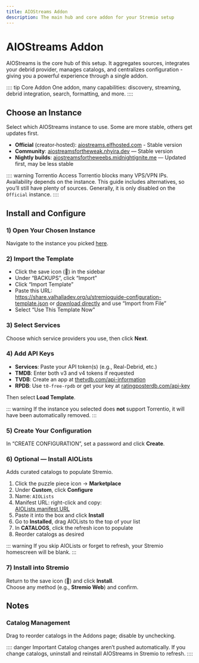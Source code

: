 ```yaml
---
title: AIOStreams Addon
description: The main hub and core addon for your Stremio setup
---
```


# AIOStreams Addon

AIOStreams is the core hub of this setup. It aggregates sources, integrates your debrid provider, manages catalogs, and centralizes configuration - giving you a powerful experience through a single addon.

:::: tip Core Addon
One addon, many capabilities: discovery, streaming, debrid integration, search, formatting, and more.
::::

## Choose an Instance
Select which AIOStreams instance to use. Some are more stable, others get updates first.

- **Official** (creator‑hosted): [aiostreams.elfhosted.com](https://aiostreams.elfhosted.com) - Stable version
- **Community**: [aiostreamsfortheweak.nhyira.dev](https://aiostreamsfortheweak.nhyira.dev) — Stable version
- **Nightly builds**: [aiostreamsfortheweebs.midnightignite.me](https://aiostreamsfortheweebs.midnightignite.me) — Updated first, may be less stable

:::: warning Torrentio Access
Torrentio blocks many VPS/VPN IPs. Availability depends on the instance. This guide includes alternatives, so you’ll still have plenty of sources. Generally, it is only disabled on the `Official` instance.
::::

## Install and Configure

### 1) Open Your Chosen Instance
Navigate to the instance you picked [here](#choose-an-instance).

### 2) Import the Template
- Click the save icon (💾) in the sidebar  
- Under “BACKUPS”, click “Import”  
- Click “Import Template”  
- Paste this URL:  
  https://share.valhalladev.org/u/stremioguide-configuration-template.json
  or [download directly](https://share.valhalladev.org/u/stremioguide-configuration-template.json?download=true) and use “Import from File”  
- Select “Use This Template Now”

### 3) Select Services
Choose which service providers you use, then click **Next**.

### 4) Add API Keys
- **Services**: Paste your API token(s) (e.g., Real-Debrid, etc.)  
- **TMDB**: Enter both v3 and v4 tokens if requested  
- **TVDB**: Create an app at [thetvdb.com/api-information](https://www.thetvdb.com/api-information)  
- **RPDB**: Use `t0-free-rpdb` or get your key at [ratingposterdb.com/api-key](https://ratingposterdb.com/api-key)

Then select **Load Template**.

::: warning
If the instance you selected does **not** support Torrentio, it will have been automatically removed.
:::

### 5) Create Your Configuration
In “CREATE CONFIGURATION”, set a password and click **Create**.

### 6) Optional — Install AIOLists
Adds curated catalogs to populate Stremio.

1. Click the puzzle piece icon → **Marketplace**  
2. Under **Custom**, click **Configure**  
3. Name: `AIOLists`  
4. Manifest URL: right-click and copy:  
   [AIOLists manifest URL](https://aiolists.elfhosted.com/H4sIAAAAAAAAA7VabXOqOBT-Kx0-i1fttffWb7a97epW3Vbc1u50OhGipALhJkGrnf73nUCCvETAHfYbnOSQPCeHk5Pn5FMDPvoT7rSepjU04luLvnxnLX1JINS5UGtozLUWVxAQSAy8hp7W0-BuaC_uTDRBw8FsP2iP0fCyyYXW0wMX2i93s4-x-_B98jQ7H7mD85Ex745vnPe58ehOjF_beefFnr9f2ZPpgA7cLnpBg4uRYbbGN6v95OZhN55-746M9XZ00_-4vx7uracBmqBBZ3LT346e5h8TY7Wf71-csTE_n--t9cT4ez2--4V433nncvvyPEITh6L585X_fD505k8P6Hm6RZb7987sOJsFH--51fy4HerGyNy4xsX9cvDculvceN3n2-t353dnsrdf_jCWeAnvbqf2TBhiCilF2BtYkd24qG-aOPBYUjSjkHjAhZHEhQxYgIEpDojJZbyL6HkPvFUAVlwKPS4jYM36pgkpldaW0ke4JJDaWfGvDx8RSPtM63mB4whpegYOomxCLEi03j-aay34e0CcN0agZyFvpbt4gyDlcz00OoBBynS20amNt5lGD7Klgz6UirJNqvnbJiS0KcUmYMDBqzeTBG-henEXCkluBAtRD-6Ug4smxZSBC_bY032CXKhUTXVQfMAOnECpGDaoFBZY3X-BlRP0kAsYwl5abPL5ZEBiM3ChxwDZpRuWwEWO2jA2ogxn-xPsAs-E2mtDcwBlM98CDHJH7rQ6Xb31U-9cGK0fvdZlr9Vqds7bL8KZ6Ej4tNb71ADCoUzfAmba_FF_4nIb0FE0kd4SOBQ2uGQa4pYCPui1Dc11YtALvd022he9brfXumz-vGi9aF9fDc1GlgW9ez5QxouBmTcasDbQYwFRr7SJXWhlTGER4IKsNT0G6BFzYkIwScvcHWWQqPtTE-lLlJYxmyDHgZmvbEFGwLAvPqnjpc5sqG8hXPM1I9DFG2hJo7w2NDOgDLtcMAYut_xnoVV6Wl-KCqH3tNtIUAi4p40iwXFv7Wk38VvORmnv5WPy9-Ko1NMMEcQyRsuEtkS_Lx6SySq22-eXtNsIWggYOx9K4301NOT6mDBo9S0Le1mDHlma3qeGuEOX92xoIkob2D-L_pazyfLMsOHZU9Se-IsYCVQ_EaKjmyuOZUacQThb2VWMH25NRycgOiV2jBUgO5OA7RITa2UeukydYFX0JbbzYfRzhmH99atoy1DYKLepiPmMI7mwT402ObaLVbdF7gvVbCB897gJ5PaQscBUiItCawTzNANkdqPT8csPxPDFtp3Bn964FfizO7uYxU0ort8BjiQS1fFnP1C8_Knk5Dj6zOIL8HWvvTpTOhl6xZVXZV8KC6iTNDGhfth49hdvrN8XCvPD6mZRf6bYLxSZZ5ltMj6SMk3dnlKUGP9Hw1T0mmTKrbBIOiMX0_gjcIL6vUOZ_FcHn1Yv9obEceIY5szqh5DrXnXVqeZEwFVXOT4PqfAmDksS7gLXjzZ_JjsBbEK5AtYCh06eGBNo63dnxdE0gZfaIPAAWyOPtttKuFUjW3Q2U0UzeWqTEUy-1xbPM8fCEyKV1CzBljtNKVDmz6ESr2z5H3ayo4ffhA0I2hO4dKDJaN4A-Q-UmCKmLlQ2SPAaEnxCVBvqPH1SFW5CsxinIA4UIGNKQYx3Ld_rgpflLKq7c6xZgi3kmVTQBAElkYnX2oCl-a0TcAnFkpw75HVUybYgfGSWLV5rO1qk-aQT8mqhWAwrS9Dk8eXYKzG8YHLqDzvH6LKKf2FOvSRLigg41SYqqTm5gcr32jbPDPd3QqIgNYuxZXm1PMYc1SjGFwRc_Yt7jNusuLg59WIDSF5agVw2xZAfY0FdWA9DnAbyoFeMTnDBCnAxSyxGm5ro7BbVCC1LQ1d33VizGFvMaas40APfLVnPg6Q2njNHqp_AbB50SzaVJKWt2FpS9Rm5waSEtW0zqlJQRX9N65aEW1E-UsXbuLIkA24sqC3iZotXJ4TcWLUYIC-7KMBF1Rgx1BOo01NThZ7qgCK1suwgVUlRJQfpQmGcG3Dx_5EaKOuSlTODtHYx9lyFKI8-X9oWs7gPG86MTe38wtFqevWFz3-ihGvI1cAUITl3A0BGZtFQvy8cvXSQsATbrKCH4BpbKB-kc_oKf1BfKIgtcKT5sO8yAoHL4V9HTXyYDSQ0POJq7Wa7yWkRB68wDzGM-bT37ZvvgJ3u2M0VxisHBhQSE3sMeqxpYvebcfW4fZ--_V4Or6fvbffH_uXq8vzW84ej7nLqj_pv25lze3P_8dRffO8al4_u9mrzYHXNp8fuBg2HE3s90Br81s4VoHBGnMTAP8DPTvvi3DxvXUCdMgJdhPUMOB3wAmZzARY7fQGBG_hN0wkW3-bnw_bk3W-be_wx3s86I2O9GxmD9vi93_mmNTRTGqD3T6HxUvc5MEEr5AFHHPCChGgEPLSEwheOroPszYux3GPFd-MjaOCZ9o5gxxHLn-gDPxgB08CPyrZRWTyUPcLfASKR6KtRDia-eVI3mvjDRXDiTtXwvOZ-g0YcFfhFARpePgqb5bxe-R_LmRiYjG3H_nH-zu9hUEzYXwQuIYGeGQUVXhBut_gTDf95jUAHAgqtEHp47UizIDV55T3-ez28PQTocj1FVK-sZKEVYsDRRc-Kysdr--W6-Vp3uY66CHSi3ikD5oqx1XGdML1szbNcI1P0qahwygDJekO17ictZMx5V-ir4JAraCXp1vLuB9ayQl_JAlZYWcmslXfNs1UVzB4TPOV984RJuU6CYyjvfDiyVwgciSNwBSumj5JVbJnJ7ctUop8QLBx4Bz0Cb5HDeGsU4KHHGx6BZ0XXxm4hCG-DyR2BhC0yrxMZWpRz2njLkAu_ty-0Rj53dZAHqB8Q5KEwe7Sc8LbVK9-WADHtabwhvcr7WNN8A_d0GMl_hTO1EtnmNfY8aIabYnwr6zBxfntZgAwv3MqG8H5s_Bb4lAFqi_evr38BNjyoKRgtAAA/manifest.json)  
5. Paste it into the box and click **Install**  
6. Go to **Installed**, drag AIOLists to the top of your list  
7. In **CATALOGS**, click the refresh icon to populate  
8. Reorder catalogs as desired  

::: warning
If you skip AIOLists or forget to refresh, your Stremio homescreen will be blank.
:::

### 7) Install into Stremio
Return to the save icon (💾) and click **Install**.  
Choose any method (e.g., **Stremio Web**) and confirm.

## Notes

### Catalog Management
Drag to reorder catalogs in the Addons page; disable by unchecking.

:::: danger Important
Catalog changes aren’t pushed automatically. If you change catalogs, uninstall and reinstall AIOStreams in Stremio to refresh.
::::
